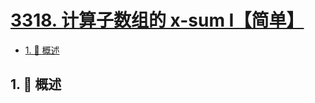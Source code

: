# [3318. 计算子数组的 x-sum I【简单】](https://github.com/Tdahuyou/TNotes.leetcode/tree/main/notes/3318.%20%E8%AE%A1%E7%AE%97%E5%AD%90%E6%95%B0%E7%BB%84%E7%9A%84%20x-sum%20I%E3%80%90%E7%AE%80%E5%8D%95%E3%80%91)

<!-- region:toc -->

- [1. 📝 概述](#1--概述)

<!-- endregion:toc -->

## 1. 📝 概述
